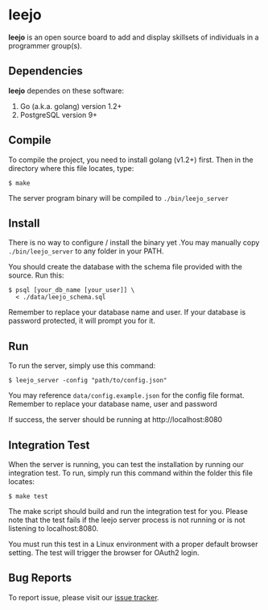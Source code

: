 leejo
=====

**leejo** is an open source board to add and display skillsets
of individuals in a programmer group(s).


Dependencies
------------
**leejo** dependes on these software:

  1. Go (a.k.a. golang) version 1.2+
  2. PostgreSQL version 9+


Compile
-------

To compile the project, you need to install golang (v1.2+)
first. Then in the directory where this file locates, type:

    $ make

The server program binary will be compiled to
`./bin/leejo_server`


Install
-------

There is no way to configure / install the binary yet .You
may manually copy `./bin/leejo_server` to any folder in 
your PATH.

You should create the database with the schema file provided
with the source. Run this:

    $ psql [your_db_name [your_user]] \
      < ./data/leejo_schema.sql

Remember to replace your database name and user. If your 
database is password protected, it will prompt you for it.


Run
---

To run the server, simply use this command:

    $ leejo_server -config "path/to/config.json"

You may reference `data/config.example.json` for the config file format. Remember to replace your database name, user and password

If success, the server should be running at
http://localhost:8080


Integration Test
----------------

When the server is running, you can test the installation
by running our integration test. To run, simply run this
command within the folder this file locates:

    $ make test

The make script should build and run the integration test
for you. Please note that the test fails if the leejo
server process is not running or is not listening to
localhost:8080.

You must run this test in a Linux environment with a
proper default browser setting. The test will trigger the
browser for OAuth2 login.


Bug Reports
-----------

To report issue, please visit our
[issue tracker](https://github.com/opensourcehk/leejo/issues).

